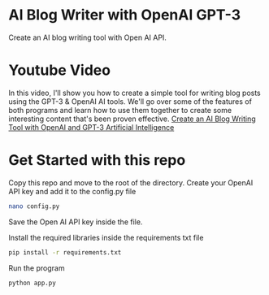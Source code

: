 # AI Blog Writer with OpenAI GPT-3
Create an AI blog writing tool with Open AI API. 


# Youtube Video
In this video, I'll show you how to create a simple tool for writing blog posts using the GPT-3 & OpenAI AI tools. We'll go over some of the features of both programs and learn how to use them together to create some interesting content that's been proven effective.
[Create an AI Blog Writing Tool with OpenAI and GPT-3 Artificial Intelligence](https://www.youtube.com/watch?v=jZW4W02iRBA)

# Get Started with this repo
Copy this repo and move to the root of the directory.
Create your OpenAI API key and add it to the config.py file

```sh
nano config.py

```
Save the Open AI API key inside the file.


Install the required libraries inside the requirements txt file

``` sh
pip install -r requirements.txt
```

Run the program

```sh
python app.py
```
